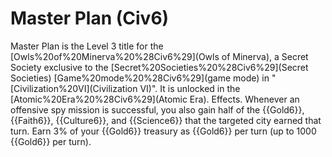 # Master Plan (Civ6)

Master Plan is the Level 3 title for the [Owls%20of%20Minerva%20%28Civ6%29](Owls of Minerva), a Secret Society exclusive to the [Secret%20Societies%20%28Civ6%29](Secret Societies) [Game%20mode%20%28Civ6%29](game mode) in "[Civilization%20VI](Civilization VI)". It is unlocked in the [Atomic%20Era%20%28Civ6%29](Atomic Era).
Effects.
Whenever an offensive spy mission is successful, you also gain half of the {{Gold6}}, {{Faith6}}, {{Culture6}}, and {{Science6}} that the targeted city earned that turn. Earn 3% of your {{Gold6}} treasury as {{Gold6}} per turn (up to 1000 {{Gold6}} per turn).